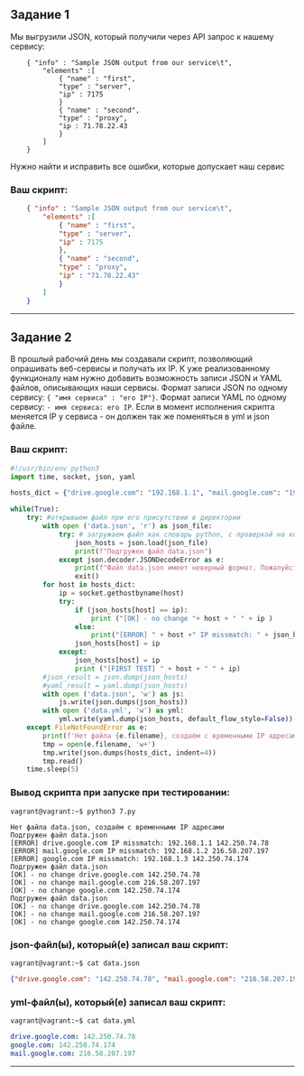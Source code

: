 ## Задание 1

Мы выгрузили JSON, который получили через API запрос к нашему сервису:

```
    { "info" : "Sample JSON output from our service\t",
        "elements" :[
            { "name" : "first",
            "type" : "server",
            "ip" : 7175 
            }
            { "name" : "second",
            "type" : "proxy",
            "ip : 71.78.22.43
            }
        ]
    }
```
  Нужно найти и исправить все ошибки, которые допускает наш сервис

### Ваш скрипт:
```json
    { "info" : "Sample JSON output from our service\t",
        "elements" :[
            { "name" : "first",
            "type" : "server",
            "ip" : 7175 
            },
            { "name" : "second",
            "type" : "proxy",
            "ip" : "71.78.22.43"
            }
        ]
    }
```

---

## Задание 2

В прошлый рабочий день мы создавали скрипт, позволяющий опрашивать веб-сервисы и получать их IP. К уже реализованному функционалу нам нужно добавить возможность записи JSON и YAML файлов, описывающих наши сервисы. Формат записи JSON по одному сервису: `{ "имя сервиса" : "его IP"}`. Формат записи YAML по одному сервису: `- имя сервиса: его IP`. Если в момент исполнения скрипта меняется IP у сервиса - он должен так же поменяться в yml и json файле.

### Ваш скрипт:
```python
#!/usr/bin/env python3
import time, socket, json, yaml

hosts_dict = {"drive.google.com": "192.168.1.1", "mail.google.com": "192.168.1.2", "google.com": "192.168.1.3"}

while(True):
    try: #открывыем файл при его присутствии в директории
        with open ('data.json', 'r') as json_file:
            try: # загружаем файл как словарь python, с проверкой на корректность
                json_hosts = json.load(json_file)
                print(f"Подгружен файл data.json")
            except json.decoder.JSONDecodeError as e:
                print(f"Файл data.json имеет неверный формат. Пожалуйста, удалите файл с диска и запустите скрипт ещё раз")
                exit()
        for host in hosts_dict:
            ip = socket.gethostbyname(host)
            try:
                if (json_hosts[host] == ip):
                    print ("[OK] - no change "+ host + " " + ip )
                else:
                    print("[ERROR] " + host +" IP missmatch: " + json_hosts[host] + " " + ip)
                json_hosts[host] = ip
            except:
                json_hosts[host] = ip
                print ("[FIRST TEST] " + host + " " + ip)
        #json_result = json.dump(json_hosts)
        #yaml_result = yaml.dump(json_hosts)
        with open ('data.json', 'w') as js:
            js.write(json.dumps(json_hosts))
        with open ('data.yml', 'w') as yml:
            yml.write(yaml.dump(json_hosts, default_flow_style=False))
    except FileNotFoundError as e:
        print(f'Нет файла {e.filename}, создаём с временными IP адресами')
        tmp = open(e.filename, 'w+')
        tmp.write(json.dumps(hosts_dict, indent=4))
        tmp.read()
    time.sleep(5)
```

### Вывод скрипта при запуске при тестировании:
```
vagrant@vagrant:~$ python3 7.py

Нет файла data.json, создаём с временными IP адресами
Подгружен файл data.json
[ERROR] drive.google.com IP missmatch: 192.168.1.1 142.250.74.78
[ERROR] mail.google.com IP missmatch: 192.168.1.2 216.58.207.197
[ERROR] google.com IP missmatch: 192.168.1.3 142.250.74.174
Подгружен файл data.json
[OK] - no change drive.google.com 142.250.74.78
[OK] - no change mail.google.com 216.58.207.197
[OK] - no change google.com 142.250.74.174
Подгружен файл data.json
[OK] - no change drive.google.com 142.250.74.78
[OK] - no change mail.google.com 216.58.207.197
[OK] - no change google.com 142.250.74.174
```

### json-файл(ы), который(е) записал ваш скрипт:
`vagrant@vagrant:~$ cat data.json`
```json
{"drive.google.com": "142.250.74.78", "mail.google.com": "216.58.207.197", "google.com": "142.250.74.174"}
```

### yml-файл(ы), который(е) записал ваш скрипт:
`vagrant@vagrant:~$ cat data.yml`
```yaml
drive.google.com: 142.250.74.78
google.com: 142.250.74.174
mail.google.com: 216.58.207.197
```

---